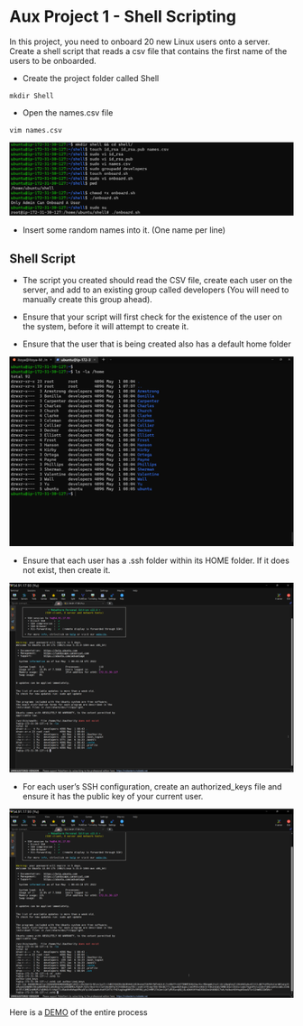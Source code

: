 # Aux Project 1 -  Shell Scripting
In this project, you need to onboard 20 new Linux users onto a server. Create a shell script that reads a csv file that contains the first name of the users to be onboarded.
* Create the project folder called Shell
```
mkdir Shell
```
* Open the names.csv file
```
vim names.csv
```

![](./aux-project-images/mkdir.png)

* Insert some random names into it. (One name per line)

## Shell Script 
* The script you created should read the CSV file, create each user on the server, and add to an existing group called developers (You will need to manually create this group ahead).

* Ensure that your script will first check for the existence of the user on the system, before it will attempt to create it.

* Ensure that the user that is being created also has a default home folder

![](./aux-project-images/ScreenShot_5_1_2022_9_45_04_AM.png)

* Ensure that each user has a .ssh folder within its HOME folder. If it does not exist, then create it.

![](./aux-project-images/ScreenShot_5_1_2022_9_43_35_AM.png)

* For each user’s SSH configuration, create an authorized_keys file and ensure it has the public key of your current user.

![](./aux-project-images/ScreenShot_5_1_2022_9_43_50_AM.png)


Here is a [DEMO](https://clipchamp.com/watch/5OcqPU6aeZi) of the entire process